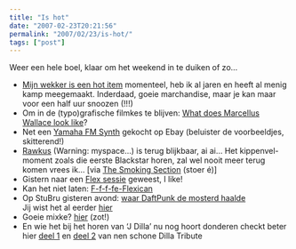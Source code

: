 ```yaml
---
title: "Is hot"
date: "2007-02-23T20:21:56"
permalink: "2007/02/23/is-hot/"
tags: ["post"]
---
```

Weer een hele boel, klaar om het weekend in te duiken of zo…

* [Mijn wekker is een hot item](http://feeds.feedburner.com/~r/boingboing/iBag/~3/94508941/ikeas_slabang_alarm_.html "http://feeds.feedburner.com/~r/boingboing/iBag/~3/94508941/ikeas_slabang_alarm_.html") momenteel, heb ik al jaren en heeft al menig kamp meegemaakt. Inderdaad, goeie marchandise, maar je kan maar voor een half uur snoozen (!!!)
* Om in de (typo)grafische filmkes te blijven: [What does Marcellus Wallace look like](http://feeds.feedburner.com/~r/boingboing/iBag/~3/94715980/pulp_fiction_as_typo.html "http://feeds.feedburner.com/~r/boingboing/iBag/~3/94715980/pulp_fiction_as_typo.html")?
* Net een [Yamaha FM Synth](http://homepage.mac.com/synth_seal/html/tq5.html "http://homepage.mac.com/synth_seal/html/tq5.html") gekocht op Ebay (beluister de voorbeeldjes, skitterend!)
* [Rawkus](http://www.rawkus.com/ "http://www.rawkus.com/") (Warning: myspace…) is terug blijkbaar, ai ai… Het kippenvel-moment zoals die eerste Blackstar horen, zal wel nooit meer terug komen vrees ik… \[via [The Smoking Section](http://www.smokingsection.net/TSS/?p=931 "http://www.smokingsection.net/TSS/?p=931") (stoer é)\]
* Gistern naar een [Flex sessie](http://www.herrodius.com/blog/?p=62 "http://www.herrodius.com/blog/?p=62") geweest, I like!
* Kan het niet laten: [F-f-f-fe-Flexican](http://www.theflexican.com/ "http://www.theflexican.com/")
* Op StuBru gisteren avond: [waar DaftPunk de mosterd haalde](http://steven.mac-user.be/wordpress/?p=332 "http://steven.mac-user.be/wordpress/?p=332")  
    Jij wist het al eerder [hier](http://www.donebysimon.be/2007/02/16/sample-shit/ "http://www.donebysimon.be/2007/02/16/sample-shit/")
* Goeie mixke? [hier](http://www.nalden.net/comments.php?id=886_0_1_0_C "http://www.nalden.net/comments.php?id=886_0_1_0_C") (zot!)
* En wie het bij het horen van ‘J Dilla’ nu nog hoort donderen checkt beter hier [deel 1](http://lloyd.blogsome.com/2007/02/16/on-point-podcast-on-national-radio-baby-sns-dilla-tribute-mix/ "http://lloyd.blogsome.com/2007/02/16/on-point-podcast-on-national-radio-baby-sns-dilla-tribute-mix/") en [deel 2](http://lloyd.blogsome.com/2007/02/18/on-point-podcast-sns-dilla-mix-part-two/ "http://lloyd.blogsome.com/2007/02/18/on-point-podcast-sns-dilla-mix-part-two/") van nen schone Dilla Tribute
